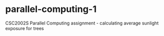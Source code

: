 # parallel-computing-1
CSC2002S Parallel Computing assignment - calculating average sunlight exposure for trees
